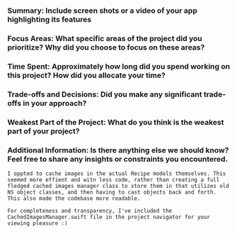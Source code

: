 ### Summary: Include screen shots or a video of your app highlighting its features

### Focus Areas: What specific areas of the project did you prioritize? Why did you choose to focus on these areas?

### Time Spent: Approximately how long did you spend working on this project? How did you allocate your time?

### Trade-offs and Decisions: Did you make any significant trade-offs in your approach?

### Weakest Part of the Project: What do you think is the weakest part of your project?

### Additional Information: Is there anything else we should know? Feel free to share any insights or constraints you encountered.

    I oppted to cache images in the actual Recipe models themselves. This seemed more effient and witn less code, rather than creating a full fledged cached images manager class to store them in that utilizes old NS object classes, and then having to cast objects back and forth. This also made the codebase more readable.
 
    For completeness and transparency, I've included the CachedImagesManager.swift file in the project navigator for your viewing pleasure :)
    


